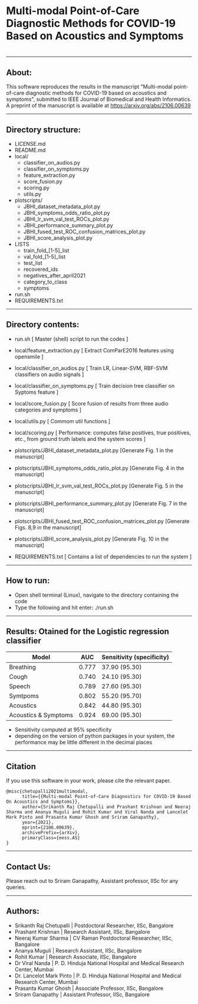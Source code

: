 #                                                                                           # 
# Multi-modal Point-of-Care Diagnostic Methods for COVID-19 Based on Acoustics and Symptoms #
#                            	                											#
#                                                                                           #  

---------
## About:


This software reproduces the results in the manuscript "Multi-modal point-of-care diagnostic 
methods for COVID-19 based on acoustics and symptoms", submitted to IEEE Journal of Biomedical
and Health Informatics. 
A preprint of the manuscript is available at https://arxiv.org/abs/2106.00639

-----------------------
## Directory structure:


* LICENSE.md
* README.md
* local/
  * classifier_on_audios.py
  * classifier_on_symptoms.py
  * feature_extraction.py
  * score_fusion.py
  * scoring.py
  * utils.py
* plotscripts/
  * JBHI_dataset_metadata_plot.py
  * JBHI_symptoms_odds_ratio_plot.py
  * JBHI_lr_svm_val_test_ROCs_plot.py
  * JBHI_performance_summary_plot.py
  * JBHI_fused_test_ROC_confusion_matrices_plot.py
  * JBHI_score_analysis_plot.py
* LISTS
  * train_fold_[1-5]_list
  * val_fold_[1-5]_list
  * test_list
  * recovered_ids
  * negatives_after_april2021
  * category_to_class
  * symptoms
* run.sh
* REQUIREMENTS.txt

----------------------
## Directory contents:


- run.sh					    	[ Master (shell) script to run the codes ]

- local/feature_extraction.py   	[ Extract ComParE2016 features using opensmile ]	

- local/classifier_on_audios.py   	[ Train LR, Linear-SVM, RBF-SVM classifiers on audio signals ]

- local/classifier_on_symptoms.py   [ Train decision tree classifier on Syptoms feature ]

- local/score_fusion.py   			[ Score fusion of results from three audio categories and symptoms ]

- local/utils.py   					[ Commom util functions ]

- local/scoring.py                  [ Performance: computes false positives, true positives, etc.,
                                	from ground truth labels and the system scores ]

- plotscripts/JBHI_dataset_metadata_plot.py						[Generate Fig. 1 in the manuscript]

- plotscripts/JBHI_symptoms_odds_ratio_plot.py 					[Generate Fig. 4 in the manuscript]

- plotscripts/JBHI_lr_svm_val_test_ROCs_plot.py 				[Generate Fig. 5 in the manuscript] 

- plotscripts/JBHI_performance_summary_plot.py 					[Generate Fig. 7 in the manuscript]

- plotscripts/JBHI_fused_test_ROC_confusion_matrices_plot.py 	[Generate Figs. 8,9 in the manuscript]

- plotscripts/JBHI_score_analysis_plot.py 						[Generate Fig. 10 in the manuscript]

- REQUIREMENTS.txt              	[ Contains a list of dependencies to run the system ]

--------------
## How to run:


- Open shell terminal (Linux), navigate to the directory containing the code
- Type the following and hit enter: 
 ./run.sh

--------------------
## Results: Otained for the Logistic regression classifier


Model				        |	AUC		  |	Sensitivity (specificity) 
--------------------|---------|----------------------------------
Breathing			      |	0.777 	|		37.90 (95.30)			            
Cough				        |	0.740 	|		24.10 (95.30)			            
Speech				      |	0.789 	|		27.60 (95.30)			            
Symtpoms			      |	0.802 	|		55.20 (95.70)			            
Acoustics			      |	0.842 	|		44.80 (95.30)			            
Acoustics & Symptoms|	0.924 	|		69.00 (95.30)			            

* Sensitivity computed at 95% specificity
* depending on the version of python packages in your system, the performance may be little different in
the decimal places

--------------
## Citation


If you use this software in your work, please cite the relevant paper. 
```
@misc{chetupalli2021multimodal,
      title={{Multi-modal Point-of-Care Diagnostics for COVID-19 Based On Acoustics and Symptoms}},       
      author={Srikanth Raj Chetupalli and Prashant Krishnan and Neeraj Sharma and Ananya Muguli and Rohit Kumar and Viral Nanda and Lancelot Mark Pinto and Prasanta Kumar Ghosh and Sriram Ganapathy},
      year={2021},      
      eprint={2106.00639},
      archivePrefix={arXiv},
      primaryClass={eess.AS}
}
```

--------------
## Contact Us:


Please reach out to Sriram Ganapathy, Assistant professor, IISc for any queries.

--------------
## Authors:


- Srikanth Raj Chetupalli | Postdoctoral Researcher, IISc, Bangalore
- Prashant Krishnan | Research Assistant, IISc, Bangalore
- Neeraj Kumar Sharma | CV Raman Postdoctoral Researcher, IISc, Bangalore
- Ananya Muguli | Research Assistant, IISc, Bangalore
- Rohit Kumar | Research Associate, IISc, Bangalore
- Dr Viral Nanda | P. D. Hinduja National Hospital and Medical Research Center, Mumbai
- Dr. Lancelot Mark Pinto | P. D. Hinduja National Hospital and Medical Research Center, Mumbai
- Prasanta Kumar Ghosh | Associate Professor, IISc, Bangalore
- Sriram Ganapathy | Assistant Professor, IISc, Bangalore
